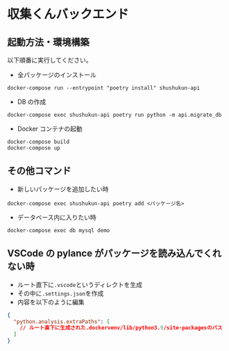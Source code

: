 # 収集くんバックエンド

## 起動方法・環境構築

以下順番に実行してください。

- 全パッケージのインストール

```
docker-compose run --entrypoint "poetry install" shushukun-api
```

- DB の作成

```
docker-compose exec shushukun-api poetry run python -m api.migrate_db
```

- Docker コンテナの起動

```
docker-compose build
docker-compose up
```

## その他コマンド

- 新しいパッケージを追加したい時

```
docker-compose exec shushukun-api poetry add <パッケージ名>
```

- データベース内に入りたい時

```
docker-compose exec db mysql demo
```

## VSCode の pylance がパッケージを読み込んでくれない時

- ルート直下に`.vscode`というディレクトを生成
- その中に`.settings.json`を作成
- 内容を以下のように編集

```json
{
  "python.analysis.extraPaths": [
    // ルート直下に生成された.dockervenv/lib/python3.9/site-packagesのパス
  ]
}
```
